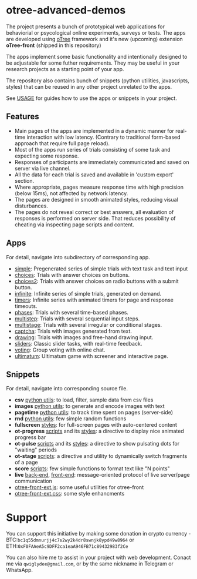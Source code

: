 # otree-advanced-demos

The project presents a bunch of prototypical web applications for behaviorial or psycological online experiments, surveys or tests.
The apps are developed using [oTree](www.otree.org) framework and it's new (upcoming) extension <b>oTree-front</b> (shipped in this repository)

The apps implement some basic functionality and intentionally designed to be adjustable for some futher requirements.
They may be useful in your research projects as a starting point of your app.

The repository also contains bunch of snippets (python utilities, javascripts, styles) that can be reused in any other project unrelated to the apps.

See [USAGE](USAGE.md) for guides how to use the apps or snippets in your project.

## Features

- Main pages of the apps are implemented in a dynamic manner for real-time interaction with low latency.
  (Contrary to traditional form-based approach that require full page reload).
- Most of the apps run series of trials consisting of some task and expecting some response.
- Responses of participants are immediately communicated and saved on server via live channel.
- All the data for each trial is saved and available in 'custom export' section.
- Where appropriate, pages measure response time with high precision (below 15ms), not affected by network latency.
- The pages are designed in smooth animated styles, reducing visual disturbances.
- The pages do not reveal correct or best answers, all evaluation of responses is performed on server side. That reduces possibility of cheating via inspecting page scripts and content.

## Apps

For detail, navigate into subdirectory of corresponding app.

- [simple](simple): Pregenerated series of simple trials with text task and text input
- [choices](choices): Trials with answer choices on buttons.
- [choices2](choices2): Trials with answer choices on radio buttons with a submit button.
- [infinite](infinite): Infinite series of simple trials, generated on demand.
- [timers](timers): Infinite series with animated timers for page and response timeouts.
- [phases](phases): Trials with several time-based phases.
- [multistep](multistep): Trials with several sequential input steps.
- [multistage](multistage): Trials with several irregular or conditional stages.
- [captcha](captcha): Trials with images generated from text.
- [drawing](drawing): Trials with images and free-hand drawing input.
- [sliders](sliders): Classic slider tasks, with real-time feedback.
- [voting](voting): Group voting with online chat.
- [ultimatum](ultimatum_game): Ultimatum game with screener and interactive page.

## Snippets

For detail, navigate into corresponding source file.

- **csv** [python utils](utils/csv.py): to load, filter, sample data from csv files
- **images** [python utils](utils/images.py): to generate and encode images with text
- **pagetime** [python utils](utils/pagetime.py): to track time spent on pages (server-side)
- **rnd** [python utils](utils/rnd.py): few simple random functions
- **fullscreen** [styles](_static/fullscreen.css): for full-screen pages with auto-centered content
- **ot-progress** [scripts](_static/ot-progress.js) and its [styles](_static/ot-progress.css): a directive to display nice animated progress bar
- **ot-pulse** [scripts](_static/ot-pulse.js) and its [styles](_static/ot-pulse.css): a directive to show pulsating dots for "waiting" periods
- **ot-stage** [scripts](_static/ot-stage.js): a directive and utility to dynamically switch fragments of a page
- **score** [scripts](_static/format_score.js): few simple functions to format text like "N points"
- **live** [back-end](utils/live.py), [front-end](_static/otree-front-live.js): message-oriented protocol of live server/page communication
- [otree-front-ext.js](_static/otree-front-ext.js): some useful utilities for otree-front
- [otree-front-ext.css](_static/otree-front-ext.css): some style enhancments

# Support

You can support this initiative by making some donation in crypto currency - BTC:`bc1q55dmnurjj4c7s2wy2k4dr8swnjk8ypd49w8964`
or ETH:`0xF0FAAeA5c9DFF2ca1eaA946FB71c89432983f2Ce`

You can also hire me to assist in your project with web development.
Conact me via `qwiglydee@gmail.com`, or by the same nickname in Telegram or WhatsApp.
